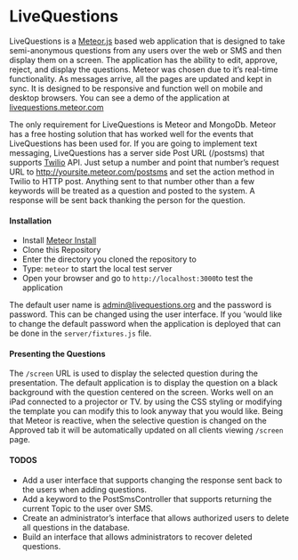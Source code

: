 LiveQuestions
=============

LiveQuestions is a [Meteor.js](http://meteor.com) based web application that is designed to take semi-anonymous questions from any users over the web or SMS and then display them on a screen. The application has the ability to edit, approve, reject, and display the questions. Meteor was chosen due to it’s real-time functionality. As messages arrive, all the pages are updated and kept in sync. It is designed to be responsive and function well on mobile and desktop browsers. You can see  a demo of the application at [livequestions.meteor.com](http://livequestions.meteor.com)

The only requirement for LiveQuestions is Meteor and MongoDb.  Meteor has a free hosting solution that has worked well for the events that LiveQuestions has been used for. If you are going to implement text messaging, LiveQuestions has a server side Post URL (/postsms) that supports [Twilio](http://www.twilio.com) API. Just setup a number and point that number’s request URL to http://yoursite.meteor.com/postsms and set the action method in Twilio to HTTP post.  Anything sent to that number other than a few keywords will be treated as a question and posted to the system. A response will be sent back thanking the person for the question.

#### Installation

* Install [Meteor Install](https://www.meteor.com/install)
* Clone this Repository
* Enter the directory you cloned the repository to
* Type: `meteor` to start the local test server
* Open your browser and go to `http://localhost:3000`to test the application

The default user name is admin@livequestions.org and the password is password.  This can be changed using the user interface. If you ‘would like to change the default password when the application is deployed that can be done in the `server/fixtures.js` file.

#### Presenting the Questions
The `/screen` URL is used to display the selected question during the presentation. The default application is to display the question on a black background with the question centered on the screen.  Works well on an iPad connected to a projector or TV. by using the CSS styling or modifying the template you can modify this to look anyway that you would like. Being that Meteor is reactive, when the selective question is changed on the Approved tab it will be automatically updated on all clients viewing `/screen` page.

#### TODOS

* Add a user interface that supports changing the response sent back to the users when adding questions.
* Add a keyword to the PostSmsController that supports returning the current Topic to the user over SMS.
* Create an administrator’s interface that allows authorized users to delete all questions in the database.
* Build an interface that allows administrators to recover deleted questions.